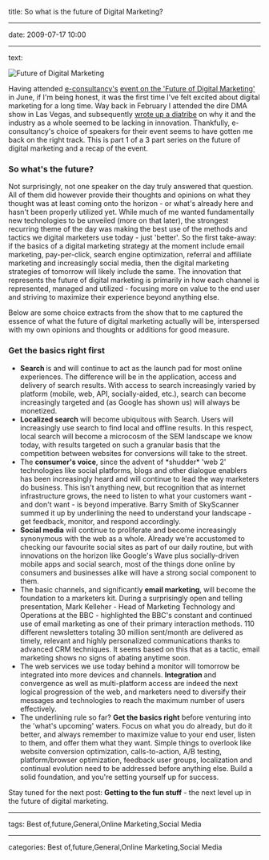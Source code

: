 title: So what is the future of Digital Marketing?

----

date: 2009-07-17 10:00

----

text: 

<img src="http://www.carbongraffiti.com/wp-content/uploads/2009/07/fodm.gif" alt="Future of Digital Marketing" title="Future of Digital Marketing" />

Having attended <a href="http://econsultancy.com/">e-consultancy's</a> <a href="http://econsultancy.com/events/future-of-digital-marketing">event on the 'Future of Digital Marketing'</a> in June, if I'm being honest, it was the first time I've felt excited about digital marketing for a long time. Way back in February I attended the dire DMA show in Las Vegas, and subsequently <a href="http://www.carbongraffiti.com/notebook/2009/02/26/is-digital-marketing-getting-predictable/">wrote up a diatribe</a> on why it and the industry as a whole seemed to be lacking in innovation.  Thankfully, e-consultancy's choice of speakers for their event seems to have gotten me back on the right track. This is part 1 of a 3 part series on the future of digital marketing and a recap of the event.

<h3>So what's the future?</h3>
Not surprisingly, not one speaker on the day truly answered that question.  All of them did however provide their thoughts and opinions on what they thought was at least coming onto the horizon - or what's already here and hasn't been properly utilized yet.  While much of me wanted fundamentally new technologies to be unveiled (more on that later), the strongest recurring theme of the day was making the best use of the methods and tactics we digital marketers use today - just 'better'.  So the first take-away: if the basics of a digital marketing strategy at the moment include email marketing, pay-per-click, search engine optimization, referral and affiliate marketing and increasingly social media, then the digital marketing strategies of tomorrow will likely include the same.  The innovation that represents the future of digital marketing is primarily in how each channel is represented, managed and utilized - focusing more on value to the end user and striving to maximize their experience beyond anything else.

Below are some choice extracts from the show that to me captured the essence of what the future of digital marketing actually will be, interspersed with my own opinions and thoughts or additions for good measure.

<h3>Get the basics right first</h3>
<ul>
	<li class="content"><strong>Search </strong>is and will continue to act as the launch pad for most online experiences.  The difference will be in the application, access and delivery of search results.  With access to search increasingly varied by platform (mobile, web, API, socially-aided, etc.), search can become increasingly targeted and (as Google has shown us) will always be monetized. </li>
	<li class="content"><strong>Localized search</strong> will become ubiquitous with Search.  Users will increasingly use search to find local and offline results.  In this respect, local search will become a microcosm of the SEM landscape we know today, with results targeted on such a granular basis that the competition between websites for conversions will take to the street. </li>
	<li class="content"> The <strong>consumer's voice</strong>, since the advent of *shudder* 'web 2'  technologies like social platforms, blogs and other dialogue enablers has been increasingly heard and will continue to lead the way marketers do business.  This isn't anything new, but recognition that as internet infrastructure grows, the need to listen to what your customers want - and don't want - is beyond imperative.  Barry Smith of SkyScanner summed it up by underlining the need to understand your landscape - get feedback, monitor, and respond accordingly.</li>
	<li class="content"><strong>Social media</strong> will continue to proliferate and become increasingly synonymous with the web as a whole.  Already we're accustomed to checking our favourite social sites as part of our daily routine, but with innovations on the horizon like Google's Wave plus socially-driven mobile apps and social search, most of the things done online by consumers and businesses alike will have a strong social component to them.  </li>
	<li class="content">The basic channels, and significantly <strong>email marketing</strong>, will become the foundation to a marketers kit.  During a surprisingly open and telling presentation, Mark Kelleher - Head of Marketing Technology and Operations at the BBC - highlighted the BBC's constant and continued use of email marketing as one of their primary interaction methods.  110 different newsletters totaling 30 million sent/month are delivered as timely, relevant and highly personalized communications thanks to advanced CRM techniques.  It seems based on this that as a tactic, email marketing shows no signs of abating anytime soon.</li>
	<li class="content"> The web services we use today behind a monitor will tomorrow be integrated into more devices and channels.  <strong>Integration </strong>and convergence as well as multi-platform access are indeed the next logical progression of the web, and marketers need to diversify their messages and technologies to reach the maximum number of users effectively.</li>
	<li class="content">The underlining rule so far? <strong>Get the basics right</strong> before venturing into the 'what's upcoming' waters.  Focus on what you do already, but do it better, and always remember to maximize value to your end user, listen to them, and offer them what they want.  Simple things to overlook like website conversion optimization, calls-to-action, A/B testing, platform/browser optimization, feedback user groups, localization and continual evolution need to be addressed before anything else.  Build a solid foundation, and you're setting yourself up for success.</li>
</ul>

Stay tuned for the next post: <strong>Getting to the fun stuff</strong> - the next level up in the future of digital marketing.

----

tags: Best of,future,General,Online Marketing,Social Media

----

categories: Best of,future,General,Online Marketing,Social Media